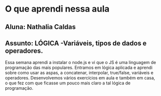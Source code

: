 # O que aprendi nessa aula

## Aluna: Nathalia Caldas
## Assunto: LÓGICA -Variáveis, tipos de dados e operadores.



Essa semana aprendi a instalar o node.js e vi que o JS é uma linguagem de programação das mais populares. Entramos em lógica aplicada e aprendi sobre como usar as aspas, a concatenar, interpolar, true/false, variáveis e operadores. Desenvolvemos vários exercícios em aula e também em casa, o que fez com que ficasse um pouco mais claro a tal lógica de programação.